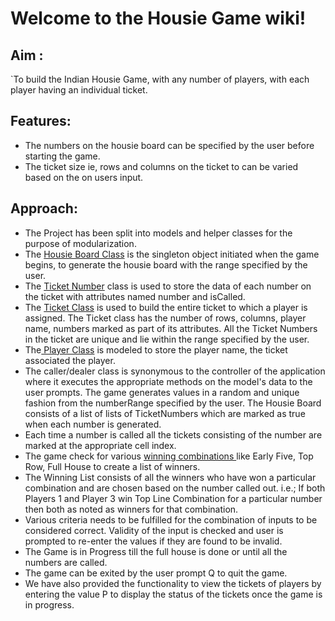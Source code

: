 # Welcome to the Housie Game wiki!
## Aim :
 `To build the Indian Housie Game, with any number of players, with each player having an individual ticket. 
## Features: 
* The numbers on the housie board can be specified by the user before starting the game.
* The ticket size ie, rows and columns on the ticket to can be varied based on the on users input. 

## Approach:
* The Project has been split into models and helper classes for the purpose of modularization. 
* The [Housie Board Class](https://github.com/aditipothuganti/housie_boardGame/blob/master/src/main/java/com/ss/boardgame/housie/model/HousieBoard.java) is the singleton object initiated when the game begins, to generate the housie board with the range specified by the user.
* The [Ticket Number](https://github.com/aditipothuganti/housie_boardGame/blob/master/src/main/java/com/ss/boardgame/housie/model/TicketNumber.java) class is used to store the data of each number on the ticket with attributes named number and isCalled. 
* The [Ticket Class](https://github.com/aditipothuganti/housie_boardGame/blob/master/src/main/java/com/ss/boardgame/housie/model/Ticket.java) is used to build the entire ticket to which a player is assigned. The Ticket class has the number of rows, columns, player name, numbers marked as part of its attributes. All the Ticket Numbers in the ticket are unique and lie within the range specified by the user. 
* The[ Player Class](https://github.com/aditipothuganti/housie_boardGame/blob/master/src/main/java/com/ss/boardgame/housie/model/Player.java) is modeled to store the player name, the ticket associated the player.  
*  The caller/dealer class is synonymous to the controller of the application where it executes the appropriate methods on the model's data to the user prompts. The game generates values in a random and unique fashion from the numberRange specified by the user. The Housie Board consists of a list of lists of TicketNumbers which are marked as true when each number is generated.
* Each time a number is called all the tickets consisting of the number are marked at the appropriate cell index. 
* The game check for various [ winning combinations ](https://github.com/aditipothuganti/housie_boardGame/blob/master/src/main/java/com/ss/boardgame/housie/constants/WinningCombinations.java) like Early Five, Top Row, Full House to create a list of winners. 
* The Winning List consists of all the winners who have won a particular combination and are chosen based on the number called out. i.e.; If both Players 1 and Player 3 win Top Line Combination for a particular number then both as noted as winners for that combination. 
* Various criteria needs to be fulfilled for the combination of inputs to be considered correct. Validity of the input is checked and user is prompted to re-enter the values if they are found to be invalid.
* The Game is in Progress till the full house is done or until all the numbers are called.  
* The game can be exited by the user prompt Q to quit the game.
* We have also provided the functionality to view the tickets of players by entering the value P to display the status of the tickets once the game is in progress.

 
